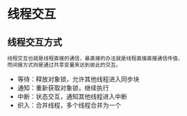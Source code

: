 # 线程交互

## 线程交互方式
```md
线程交互也就是线程直接的通信，最直接的办法就是线程直接直接通信传值，
而间接方式则是通过共享变量来达到彼此的交互。
```
* 等待：释放对象锁，允许其他线程进入同步块
* 通知：重新获取对象锁，继续执行
* 中断：状态交互，通知其他线程进入中断
* 织入：合并线程，多个线程合并为一个

